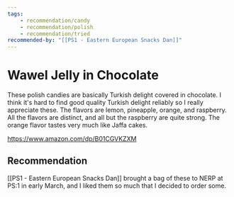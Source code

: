 ```yaml
---
tags:
    - recommendation/candy
    - recommendation/polish
    - recommendation/tried
recommended-by: "[[PS1 - Eastern European Snacks Dan]]"
---
```


# Wawel Jelly in Chocolate
These polish candies are basically Turkish delight covered in chocolate.  I think it's hard to find good quality Turkish delight reliably so I really appreciate these.  The flavors are lemon, pineapple, orange, and raspberry.  All the flavors are distinct, and all but the raspberry are quite strong.  The orange flavor tastes very much like Jaffa cakes.

https://www.amazon.com/dp/B01CGVKZXM
## Recommendation
[[PS1 - Eastern European Snacks Dan]] brought a bag of these to NERP at PS:1 in early March, and I liked them so much that I decided to order some.
[]()